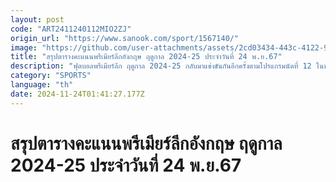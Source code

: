 ```yaml
---
layout: post
code: "ART2411240112MIO2ZJ"
origin_url: "https://www.sanook.com/sport/1567140/"
image: "https://github.com/user-attachments/assets/2cd03434-443c-4122-9a2e-ef67bbc61013"
title: "สรุปตารางคะแนนพรีเมียร์ลีกอังกฤษ ฤดูกาล 2024-25 ประจำวันที่ 24 พ.ย.67"
description: "ฟุตบอลพรีเมียร์ลีก ฤดูกาล 2024-25 กลับมาแข่งขันกันอีกครั้งตามโปรแกรมนัดที่ 12 ในช่วงวันเสาร์ที่ 23 พฤศจิกายน - วันจันทร์ที่ 25 พฤศจิกายน 2567"
category: "SPORTS"
language: "th"
date: 2024-11-24T01:41:27.177Z
---
```


# สรุปตารางคะแนนพรีเมียร์ลีกอังกฤษ ฤดูกาล 2024-25 ประจำวันที่ 24 พ.ย.67
